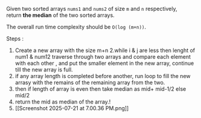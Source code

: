 Given two sorted arrays `nums1` and `nums2` of size `m` and `n` respectively, return **the median** of the two sorted arrays.

The overall run time complexity should be `O(log (m+n))`.


Steps :

1. Create a new array with the size m+n
2.while i & j are less then lenght of num1 & num12  traverse through two arrays and compare each element with each other , and put the smaller element in the new array, continue till the new array is full.
2. if any array length is completed before another, run loop to fill the new arrasy with the remains of the remaining array from the two.
3. then if length of array is even then take median as mid+ mid-1/2 else mid/2
4. return the mid as median of the array.!
5. [[Screenshot 2025-07-21 at 7.00.36 PM.png]]